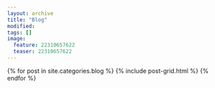 ```yaml
---
layout: archive
title: "Blog"
modified:
tags: []
image:
  feature: 22310657622
  teaser: 22310657622
---
```


<div class="tiles">
{% for post in site.categories.blog %}
  {% include post-grid.html %}
{% endfor %}
</div><!-- /.tiles -->
